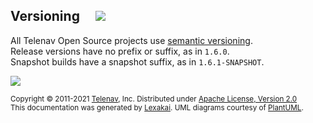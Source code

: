 <!--suppress HtmlUnknownTarget, HtmlRequiredAltAttribute -->

## Versioning &nbsp; &nbsp;  <img src="https://telenav.github.io/telenav-assets/images/icons/coffee-32.png" srcset="https://telenav.github.io/telenav-assets/images/icons/coffee-32-2x.png 2x"/>

All Telenav Open Source projects use [semantic versioning](https://semver.org).  
Release versions have no prefix or suffix, as in `1.6.0`.   
Snapshot builds have a snapshot suffix, as in `1.6.1-SNAPSHOT`.

<img src="https://telenav.github.io/telenav-assets/images/separators/horizontal-line-512.png" srcset="https://telenav.github.io/telenav-assets/images/separators/horizontal-line-512-2x.png 2x"/>

<sub>Copyright &#169; 2011-2021 [Telenav](https://telenav.com), Inc. Distributed under [Apache License, Version 2.0](../LICENSE)</sub>  
<sub>This documentation was generated by [Lexakai](https://www.lexakai.org). UML diagrams courtesy of [PlantUML](https://plantuml.com).</sub>
